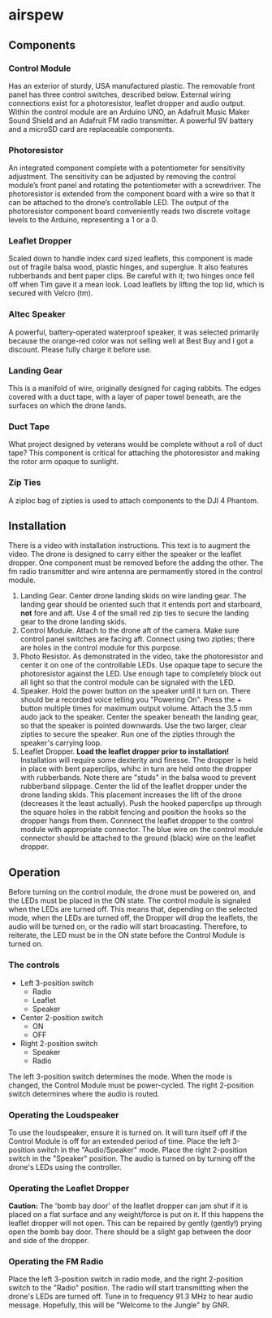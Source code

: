 # airspew

## Components

### Control Module
Has an exterior of sturdy, USA manufactured plastic.  The removable front panel has three control switches, described below.  External wiring connections exist for a photoresistor, leaflet dropper and audio output.  Within the control module are an Arduino UNO, an Adafruit Music Maker Sound Shield and an Adafruit FM radio transmitter.  A powerful 9V battery and a microSD card are replaceable components.

### Photoresistor
An integrated component complete with a potentiometer for sensitivity adjustment. The sensitivity can be adjusted by removing the control module’s front panel and rotating the potentiometer with a screwdriver. The photoresistor is extended from the component board with a wire so that it can be attached to the drone’s controllable LED. The output of the photoresistor component board conveniently reads two discrete voltage levels to the Arduino, representing a 1 or a 0.

### Leaflet Dropper
Scaled down to handle index card sized leaflets, this component is made out of fragile balsa wood, plastic hinges, and superglue.  It also features rubberbands and bent paper clips.  Be careful with it; two hinges once fell off when Tim gave it a mean look. Load leaflets by lifting the top lid, which is secured with Velcro (tm).

### Altec Speaker
A powerful, battery-operated waterproof speaker, it was selected primarily because the orange-red color was not selling well at Best Buy and I got a discount.  Please fully charge it before use.

### Landing Gear
This is a manifold of wire, originally designed for caging rabbits.  The edges covered with a duct tape, with a layer of paper towel beneath, are the surfaces on which the drone lands.

### Duct Tape
What project designed by veterans would be complete without a roll of duct tape?  This component is critical for attaching the photoresistor and making the rotor arm opaque to sunlight.

### Zip Ties
A ziploc bag of zipties is used to attach components to the DJI 4 Phantom.

## Installation
There is a video with installation instructions.  This text is to augment the video.  The drone is designed to carry either the speaker or the leaflet dropper.  One component must be removed before the adding the other.  The fm radio transmitter and wire antenna are permamently stored in the control module.

1. Landing Gear. 
Center drone landing skids on wire landing gear.  The landing gear should be oriented such that it entends port and starboard, **not** fore and aft.  Use 4 of the small red zip ties to secure the landing gear to the drone landing skids.
1. Control Module. 
Attach to the drone aft of the camera.  Make sure control panel switches are facing aft.  Connect using two zipties; there are holes in the control module for this purpose.
1. Photo Resistor. 
As demonstrated in the video, take the photoresistor and center it on one of the controllable LEDs. Use opaque tape to secure the photoresistor against the LED. Use enough tape to completely block out all light so that the control module can be signaled with the LED.
1. Speaker. 
Hold the power button on the speaker until it turn on.  There should be a recorded voice telling you "Powering On".  Press the + button multiple times for maximum output volume.  Attach the 3.5 mm audo jack to the speaker.  Center the speaker beneath the landing gear, so that the speaker is pointed downwards.  Use the two larger, clear zipties to secure the speaker.  Run one of the zipties through the speaker's carrying loop. 
1. Leaflet Dropper. 
**Load the leaflet dropper prior to installation!**  Installation will require some dexterity and finesse.  The dropper is held in place with bent paperclips, whihc in turn are held onto the dropper with rubberbands.  Note there are "studs" in the balsa wood to prevent rubberband slippage.  Center the lid of the leaflet dropper under the drone landing skids.  This placement increases the lift of the drone (decreases it the least actually).  Push the hooked paperclips up through the square holes in the rabbit fencing and position the hooks so the dropper hangs from them.  Connnect the leaflet dropper to the control module with appropriate connector.  The blue wire on the control module connector should be attached to the ground (black) wire on the leaflet dropper.


## Operation

Before turning on the control module, the drone must be powered on, and the LEDs must be placed in the ON state. The control module is signaled when the LEDs are turned off. This means that, depending on the selected mode, when the LEDs are turned off, the Dropper will drop the leaflets, the audio will be turned on, or the radio will start broacasting. Therefore, to reiterate, the LED must be in the ON state before the Control Module is turned on.

### The controls

* Left 3-position switch
  * Radio
  * Leaflet
  * Speaker
* Center 2-position switch
  * ON
  * OFF
* Right 2-position switch
  * Speaker
  * Radio

The left 3-position switch determines the mode. When the mode is changed, the Control Module must be power-cycled. The right 2-position switch determines where the audio is routed. 

### Operating the Loudspeaker

To use the loudspeaker, ensure it is turned on. It will turn itself off if the Control Module is off for an extended period of time. Place the left 3-position switch in the "Audio/Speaker" mode. Place the right 2-position switch in the "Speaker" position. The audio is turned on by turning off the drone's LEDs using the controller.

### Operating the Leaflet Dropper
**Caution:** The 'bomb bay door' of the leaflet dropper can jam shut if it is placed on a flat surface and any weight/force is put on it.  If this happens the leaflet dropper will not open.  This can be repaired by gently (gently!) prying open the bomb bay door.  There should be a slight gap between the door and side of the dropper.
### Operating the FM Radio
Place the left 3-position switch in radio mode, and the right 2-position switch to the "Radio" position. The radio will start transmitting when the drone's LEDs are turned off. Tune in to frequency 91.3 MHz to hear audio message.  Hopefully, this will be "Welcome to the Jungle" by GNR.

